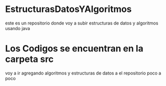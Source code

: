 # EstructurasDatosYAlgoritmos
este es un repositorio donde voy a subir estructuras de datos y algoritmos usando java

<h1>  Los Codigos se encuentran en la carpeta src </h1>
<p> voy a ir agregando algoritmos y estructuras de datos a el repositorio poco a poco</p>
